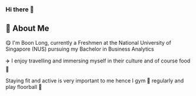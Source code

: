 ### Hi there 👋

## :rocket: About Me 
:yum: I'm Boon Long, currently a Freshmen at the National University of Singapore (NUS) pursuing my Bachelor in Business Analytics

✈️ I enjoy travelling and immersing myself in their culture and of course food🍴

Staying fit and active is very important to me hence I gym 💪 regularly and play floorball 🏑


<!--
**hengbl/hengbl** is a ✨ _special_ ✨ repository because its `README.md` (this file) appears on your GitHub profile.

Here are some ideas to get you started:

- 🔭 I’m currently working on ...
- 🌱 I’m currently learning ...
- 👯 I’m looking to collaborate on ...
- 🤔 I’m looking for help with ...
- 💬 Ask me about ...
- 📫 How to reach me: ...
- 😄 Pronouns: ...
- ⚡ Fun fact: ...
-->
